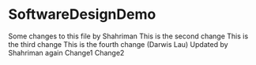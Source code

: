 # SoftwareDesignDemo
Some changes to this file by Shahriman
This is the second change
This is the third change
This is the fourth change (Darwis Lau)
Updated by Shahriman again
Change1
Change2
